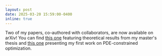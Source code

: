 ```yaml
---
layout: post
date: 2025-03-20 15:59:00-0400
inline: true
---
```


Two of my papers, co-authored with collaborators, are now available on arXiv! You can find [this one](https://arxiv.org/abs/2503.15154) featuring theoretical results from my master's thesis and [this one](https://arxiv.org/abs/2503.15125) presenting my first work on PDE-constrained optimization.